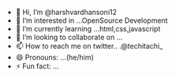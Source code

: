 - 👋 Hi, I’m @harshvardhansoni12
- 👀 I’m interested in ...OpenSource Development
- 🌱 I’m currently learning ...html,css,javascript
- 💞️ I’m looking to collaborate on ...
- 📫 How to reach me on twitter.. .@techitachi_
- 😄 Pronouns: ...(he/him)
- ⚡ Fun fact: ...

<!---
harshvardhansoni12/harshvardhansoni12 is a ✨ special ✨ repository because its `README.md` (this file) appears on your GitHub profile.
You can click the Preview link to take a look at your changes.
--->

